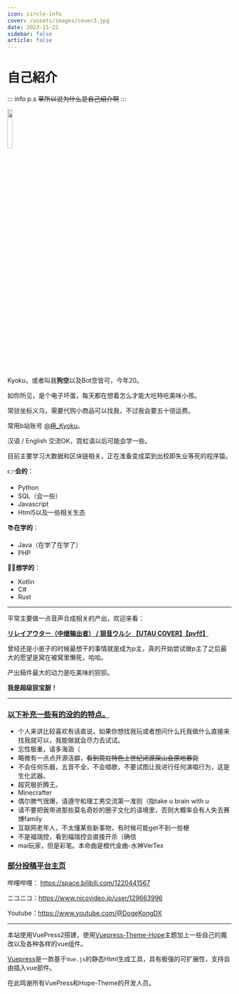 ```yaml
---
icon: circle-info
cover: /assets/images/cover3.jpg
date: 2023-11-22
sidebar: false
article: false
---
```

# 自己紹介

::: info p.s
~~草所以说为什么是自己绍介啊~~
:::

<img src="https://img.kyoku.top/logo.png" width="15%" height="15%">

Kyoku，或者叫我**狗空**以及Bot空皆可，今年20。

如你所见，是个电子坏蛋，每天都在想着怎么才能大吃特吃美味小孩。

常驻坐标义乌，需要代购小商品可以找我，不过我会要五十倍运费。

常用b站账号 [@極_Kyoku](https://space.bilibili.com/1220441567)。

汉语 / English 交流OK，霓虹语以后可能会学一些。

目前主要学习大数据和区块链相关，正在准备变成菜到出校即失业等死的程序猿。

👉**会的**：

- Python
- SQL（会一些）
- Javascript
- Html5以及一些相关生态

📚**在学的**：

- Java（在学了在学了）
- PHP

🤷‍♂️**想学的**：

- Kotlin
- C#
- Rust

------

平常主要做一点音声合成相关的产出，欢迎来看：

[**リレイアウター（中继输出者） / 狽音ウルシ 【UTAU COVER】【pv付】**](https://www.bilibili.com/video/BV19X4y1L7CZ/)

<BiliBili bvid="BV19X4y1L7CZ"/>

曾经还是小崽子的时候最想干的事情就是成为p主，真的开始尝试做p主了之后最大的愿望是窝在被窝里懒死，哈哈。

产出稿件最大的动力是吃美味的狈狈。

**我是超级狈宝厨！**

------

### <u>**以下补充一些有的没的的特点。**</u>

- 个人来讲比较喜欢有话直说，如果你想找我玩或者想问什么托我做什么直接来找我就可以，我能做就会尽力去试试。
- 忘性极重，请多海涵（
- 略微有一点点开源洁癖，~~看到霓虹特色上世纪闭源屎山会原地暴毙~~
- 不会任何乐器，五音不全，不会唱歌，不要试图让我进行任何演唱行为，这是生化武器。
- 超究极折腾王。
- Minecrafter
- 偶尔脾气很爆，请遵守和理工男交流第一准则（指take u brain with u
- 请不要把我带进那些莫名奇妙的圈子文化的语境里，否则大概率会有人失去赛博family
- 互联网老年人，不太懂某些新事物，有时候可能get不到一些梗
- 不是福瑞控，看到福瑞控会直接开杀（确信
- mai玩家，但是彩笔。本命曲是橙代金曲-水神VerTex



### <u>**部分投稿平台主页**</u>

哔哩哔哩： https://space.bilibili.com/1220441567

ニコニコ：https://www.nicovideo.jp/user/129663996

Youtube：https://www.youtube.com/@DogeKongDX

------

本站使用VuePress2搭建，使用[Vuepress-Theme-Hope](https://github.com/vuepress-theme-hope/)主题加上一些自己的魔改以及各种各样的vue组件。

[Vuepress](https://vuepress.vuejs.org/zh/)是一款基于`Vue.js`的静态Html生成工具，具有极强的可扩展性，支持自由插入vue部件。

在此鸣谢所有VuePress和Hope-Theme的开发人员。

